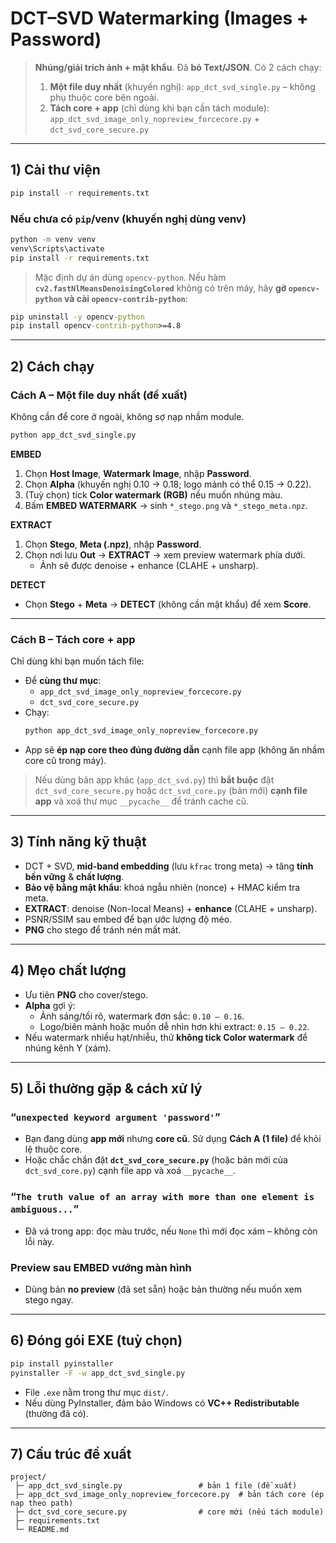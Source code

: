 # DCT–SVD Watermarking (Images + Password)

> **Nhúng/giải trích ảnh + mật khẩu**. Đã **bỏ Text/JSON**. Có 2 cách chạy:
>
> 1) **Một file duy nhất** (khuyến nghị): `app_dct_svd_single.py` – không phụ thuộc core bên ngoài.
> 2) **Tách core + app** (chỉ dùng khi bạn cần tách module): `app_dct_svd_image_only_nopreview_forcecore.py` + `dct_svd_core_secure.py`

---

## 1) Cài thư viện

```bat
pip install -r requirements.txt
```

### Nếu chưa có `pip`/venv (khuyến nghị dùng venv)
```bat
python -m venv venv
venv\Scripts\activate
pip install -r requirements.txt
```

> Mặc định dự án dùng `opencv-python`. Nếu hàm **`cv2.fastNlMeansDenoisingColored`** không có trên máy, hãy **gỡ `opencv-python` và cài `opencv-contrib-python`**:
```bat
pip uninstall -y opencv-python
pip install opencv-contrib-python>=4.8
```

---

## 2) Cách chạy

### Cách A – **Một file duy nhất** (đề xuất)
Không cần để core ở ngoài, không sợ nạp nhầm module.

```bat
python app_dct_svd_single.py
```

**EMBED**
1. Chọn **Host Image**, **Watermark Image**, nhập **Password**.
2. Chọn **Alpha** (khuyến nghị 0.10 → 0.18; logo mảnh có thể 0.15 → 0.22).
3. (Tuỳ chọn) tick **Color watermark (RGB)** nếu muốn nhúng màu.
4. Bấm **EMBED WATERMARK** → sinh `*_stego.png` và `*_stego_meta.npz`.

**EXTRACT**
1. Chọn **Stego**, **Meta (.npz)**, nhập **Password**.
2. Chọn nơi lưu **Out** → **EXTRACT** → xem preview watermark phía dưới.
   - Ảnh sẽ được denoise + enhance (CLAHE + unsharp).

**DETECT**
- Chọn **Stego** + **Meta** → **DETECT** (không cần mật khẩu) để xem **Score**.

---

### Cách B – **Tách core + app**
Chỉ dùng khi bạn muốn tách file:

- Để **cùng thư mục**:
  - `app_dct_svd_image_only_nopreview_forcecore.py`
  - `dct_svd_core_secure.py`
- Chạy:
  ```bat
  python app_dct_svd_image_only_nopreview_forcecore.py
  ```
- App sẽ **ép nạp core theo đúng đường dẫn** cạnh file app (không ăn nhầm core cũ trong máy).

> Nếu dùng bản app khác (`app_dct_svd.py`) thì **bắt buộc** đặt `dct_svd_core_secure.py` hoặc `dct_svd_core.py` (bản mới) **cạnh file app** và xoá thư mục `__pycache__` để tránh cache cũ.

---

## 3) Tính năng kỹ thuật
- DCT + SVD, **mid-band embedding** (lưu `kfrac` trong meta) → tăng **tính bền vững** & **chất lượng**.
- **Bảo vệ bằng mật khẩu**: khoá ngẫu nhiên (nonce) + HMAC kiểm tra meta.
- **EXTRACT**: denoise (Non-local Means) + **enhance** (CLAHE + unsharp).
- PSNR/SSIM sau embed để bạn ước lượng độ méo.
- **PNG** cho stego để tránh nén mất mát.

---

## 4) Mẹo chất lượng
- Ưu tiên **PNG** cho cover/stego.
- **Alpha** gợi ý:
  - Ảnh sáng/tối rõ, watermark đơn sắc: `0.10 – 0.16`.
  - Logo/biên mảnh hoặc muốn dễ nhìn hơn khi extract: `0.15 – 0.22`.
- Nếu watermark nhiều hạt/nhiễu, thử **không tick Color watermark** để nhúng kênh Y (xám).

---

## 5) Lỗi thường gặp & cách xử lý

### “`unexpected keyword argument 'password'`”
- Bạn đang dùng **app mới** nhưng **core cũ**. Sử dụng **Cách A (1 file)** để khỏi lệ thuộc core.
- Hoặc chắc chắn đặt **`dct_svd_core_secure.py`** (hoặc bản mới của `dct_svd_core.py`) cạnh file app và xoá `__pycache__`.

### “`The truth value of an array with more than one element is ambiguous...`”
- Đã vá trong app: đọc màu trước, nếu `None` thì mới đọc xám – không còn lỗi này.

### Preview sau EMBED vướng màn hình
- Dùng bản **no preview** (đã set sẵn) hoặc bản thường nếu muốn xem stego ngay.

---

## 6) Đóng gói EXE (tuỳ chọn)
```bat
pip install pyinstaller
pyinstaller -F -w app_dct_svd_single.py
```
- File `.exe` nằm trong thư mục `dist/`.  
- Nếu dùng PyInstaller, đảm bảo Windows có **VC++ Redistributable** (thường đã có).

---

## 7) Cấu trúc đề xuất
```
project/
 ├─ app_dct_svd_single.py                 # bản 1 file (đề xuất)
 ├─ app_dct_svd_image_only_nopreview_forcecore.py  # bản tách core (ép nạp theo path)
 ├─ dct_svd_core_secure.py                # core mới (nếu tách module)
 ├─ requirements.txt
 └─ README.md
```



